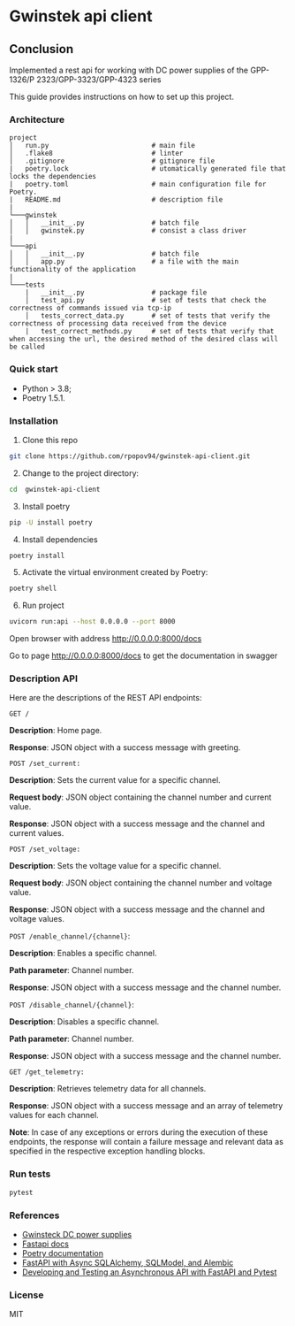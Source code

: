 # Gwinstek api client

## Conclusion

Implemented a rest api for working with DC power supplies of the GPP-1326/P 2323/GPP-3323/GPP-4323 series

This guide provides instructions on how to set up this project.

### Architecture

```
project
│   run.py                          # main file 
│   .flake8                         # linter
│   .gitignore                      # gitignore file    
|   poetry.lock                     # utomatically generated file that locks the dependencies 
|   poetry.toml                     # main configuration file for Poetry.
|   README.md                       # description file
|
└───gwinstek
│   │   __init__.py                 # batch file
│   │   gwinstek.py                 # consist a class driver
|
└───api
│   │   __init__.py                 # batch file
│   │   app.py                      # a file with the main functionality of the application
|
└───tests
    |   __init__.py                 # package file
    │   test_api.py                 # set of tests that check the correctness of commands issued via tcp-ip
    │   tests_correct_data.py       # set of tests that verify the correctness of processing data received from the device
    |   test_correct_methods.py     # set of tests that verify that when accessing the url, the desired method of the desired class will be called
```

### Quick start

* Python > 3.8;
* Poetry 1.5.1.

### Installation

1. Clone this repo 

```bash
git clone https://github.com/rpopov94/gwinstek-api-client.git
```

2. Change to the project directory:
```bash
cd  gwinstek-api-client
```

3. Install poetry
```bash
pip -U install poetry
```

4. Install dependencies
```bash
poetry install
```

5. Activate the virtual environment created by Poetry:
```bash
poetry shell
```

6. Run project

```bash
uvicorn run:api --host 0.0.0.0 --port 8000
```
Open browser with address http://0.0.0.0:8000/docs

Go to page http://0.0.0.0:8000/docs to get the documentation in swagger

### Description API

Here are the descriptions of the REST API endpoints:

`GET /`

**Description**: Home page.

**Response**: JSON object with a success message with greeting.

`POST /set_current:`

**Description**: Sets the current value for a specific channel.

**Request body**: JSON object containing the channel number and current value.

**Response**: JSON object with a success message and the channel and current values.

`POST /set_voltage:`

**Description**: Sets the voltage value for a specific channel.

**Request body**: JSON object containing the channel number and voltage value.

**Response**: JSON object with a success message and the channel and voltage values.

`POST /enable_channel/{channel}`:

**Description**: Enables a specific channel.

**Path parameter**: Channel number.

**Response**: JSON object with a success message and the channel number.

`POST /disable_channel/{channel}`:

**Description**: Disables a specific channel.

**Path parameter**: Channel number.

**Response**: JSON object with a success message and the channel number.

`GET /get_telemetry:`

**Description**: Retrieves telemetry data for all channels.

**Response**: JSON object with a success message and an array of telemetry values for each channel.

**Note**: In case of any exceptions or errors during the execution of these endpoints, the response will contain a failure message and relevant data as specified in the respective exception handling blocks.

### Run tests

```bash
pytest
```

### References

* [Gwinsteck DC power supplies](https://www.gwinstek.com/en-global/products/downloadSeriesDownNew/14242/1737)
* [Fastapi docs](https://fastapi.tiangolo.com/)
* [Poetry documentation](https://python-poetry.org/docs/)
* [FastAPI with Async SQLAlchemy, SQLModel, and Alembic](https://testdriven.io/blog/fastapi-sqlmodel/)
* [Developing and Testing an Asynchronous API with FastAPI and Pytest](https://testdriven.io/blog/fastapi-crud/)

### License 
MIT